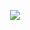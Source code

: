 <p align="center">
  <img src ="https://github-readme-stats.vercel.app/api?username=roopeshvs&show_icons=true&count_private=true&theme=default&hide_border=true&hide=issues,contribs&include_all_commits=true">
</p>

<!--
**roopeshvs/roopeshvs** is a ✨ _special_ ✨ repository because its `README.md` (this file) appears on your GitHub profile.

Here are some ideas to get you started:

- 🔭 I’m currently working on ...
- 🌱 I’m currently learning ...
- 👯 I’m looking to collaborate on ...
- 🤔 I’m looking for help with ...
- 💬 Ask me about ...
- 📫 How to reach me: ...
- 😄 Pronouns: ...
- ⚡ Fun fact: ...
-->

